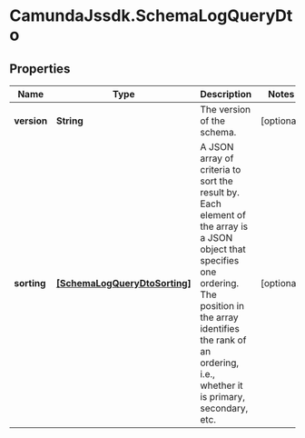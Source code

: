 # CamundaJssdk.SchemaLogQueryDto

## Properties

Name | Type | Description | Notes
------------ | ------------- | ------------- | -------------
**version** | **String** | The version of the schema. | [optional] 
**sorting** | [**[SchemaLogQueryDtoSorting]**](SchemaLogQueryDtoSorting.md) | A JSON array of criteria to sort the result by. Each element of the array is                       a JSON object that specifies one ordering. The position in the array                       identifies the rank of an ordering, i.e., whether it is primary, secondary,                       etc.  | [optional] 


